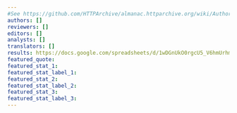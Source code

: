 ```yaml
---
#See https://github.com/HTTPArchive/almanac.httparchive.org/wiki/Authors'-Guide#metadata-to-add-at-the-top-of-your-chapters
authors: []
reviewers: []
editors: []
analysts: []
translators: []
results: https://docs.google.com/spreadsheets/d/1wDGnUkO0rgcU5_V6hmUrhm1pq60VU2XbeMHgYJEEaSM/
featured_quote:
featured_stat_1:
featured_stat_label_1:
featured_stat_2:
featured_stat_label_2:
featured_stat_3:
featured_stat_label_3:
---
```

